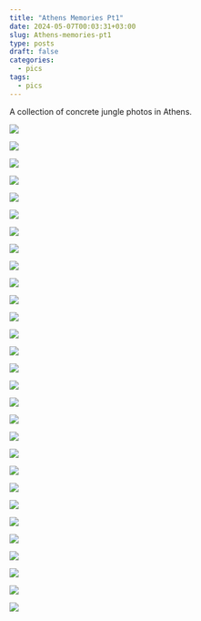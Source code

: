 ```yaml
---
title: "Athens Memories Pt1"
date: 2024-05-07T00:03:31+03:00
slug: Athens-memories-pt1
type: posts
draft: false
categories:
  - pics
tags:
  - pics
---
```


  A collection of concrete jungle photos in Athens.

  ![](/images/Athens-memories-pt1/05-02-1.jpg)
  <!--more-->
  ![](/images/Athens-memories-pt1/05-02-2.jpg)

  ![](/images/Athens-memories-pt1/05-02-3.jpg)

  ![](/images/Athens-memories-pt1/05-02-4.jpg)

  ![](/images/Athens-memories-pt1/05-02-5.jpg)

  ![](/images/Athens-memories-pt1/05-02-6.jpg)

  ![](/images/Athens-memories-pt1/05-02-7.jpg)

  ![](/images/Athens-memories-pt1/05-02-8.jpg)

  ![](/images/Athens-memories-pt1/05-02-9.jpg)  





  ![](/images/Athens-memories-pt1/05-03-1.jpg)

  ![](/images/Athens-memories-pt1/05-03-2.jpg)

  ![](/images/Athens-memories-pt1/05-03-3.jpg)

  ![](/images/Athens-memories-pt1/05-03-4.jpg)

  ![](/images/Athens-memories-pt1/05-03-5.jpg)

  ![](/images/Athens-memories-pt1/05-03-6.jpg)

  ![](/images/Athens-memories-pt1/05-03-7.jpg)

  ![](/images/Athens-memories-pt1/05-03-8.jpg)

  ![](/images/Athens-memories-pt1/05-03-9.jpg)

  ![](/images/Athens-memories-pt1/05-03-10.jpg)

  ![](/images/Athens-memories-pt1/05-03-11.jpg)

  ![](/images/Athens-memories-pt1/05-03-12.jpg)  





  ![](/images/Athens-memories-pt1/05-05-1.jpg)

  ![](/images/Athens-memories-pt1/05-05-2.jpg)

  ![](/images/Athens-memories-pt1/05-05-3.jpg)

  ![](/images/Athens-memories-pt1/05-05-4.jpg)

  ![](/images/Athens-memories-pt1/05-05-5.jpg)

  ![](/images/Athens-memories-pt1/05-05-6.jpg)

  ![](/images/Athens-memories-pt1/05-05-7.jpg)   





  ![](/images/Athens-memories-pt1/05-06-1.jpg)